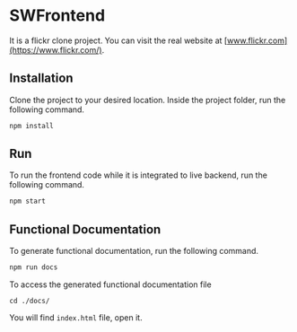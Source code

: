 # SWFrontend
It is a flickr clone project. You can visit the real website at [www.flickr.com](https://www.flickr.com/).

## Installation

Clone the project to your desired location. Inside the project folder, run the following command.
```bash
npm install
```

## Run

To run the frontend code while it is integrated to live backend, run the following command.
```bash
npm start
```

## Functional Documentation

To generate functional documentation, run the following command.
```bash
npm run docs
```
To access the generated functional documentation file
```
cd ./docs/
```
You will find `index.html` file, open it.
